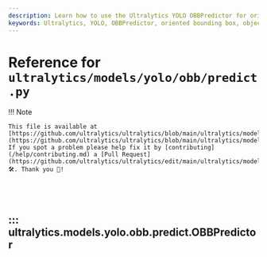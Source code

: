 ```yaml
---
description: Learn how to use the Ultralytics YOLO OBBPredictor for oriented bounding box predictions. Enhance your object detection models with ease.
keywords: Ultralytics, YOLO, OBBPredictor, oriented bounding box, object detection, AI, machine learning, PyTorch
---
```


# Reference for `ultralytics/models/yolo/obb/predict.py`

!!! Note

    This file is available at [https://github.com/ultralytics/ultralytics/blob/main/ultralytics/models/yolo/obb/predict.py](https://github.com/ultralytics/ultralytics/blob/main/ultralytics/models/yolo/obb/predict.py). If you spot a problem please help fix it by [contributing](/help/contributing.md) a [Pull Request](https://github.com/ultralytics/ultralytics/edit/main/ultralytics/models/yolo/obb/predict.py) 🛠️. Thank you 🙏!

<br><br>

## ::: ultralytics.models.yolo.obb.predict.OBBPredictor

<br><br>